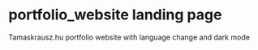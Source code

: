 # portfolio_website landing page
Tamaskrausz.hu portfolio website with language change and dark mode
